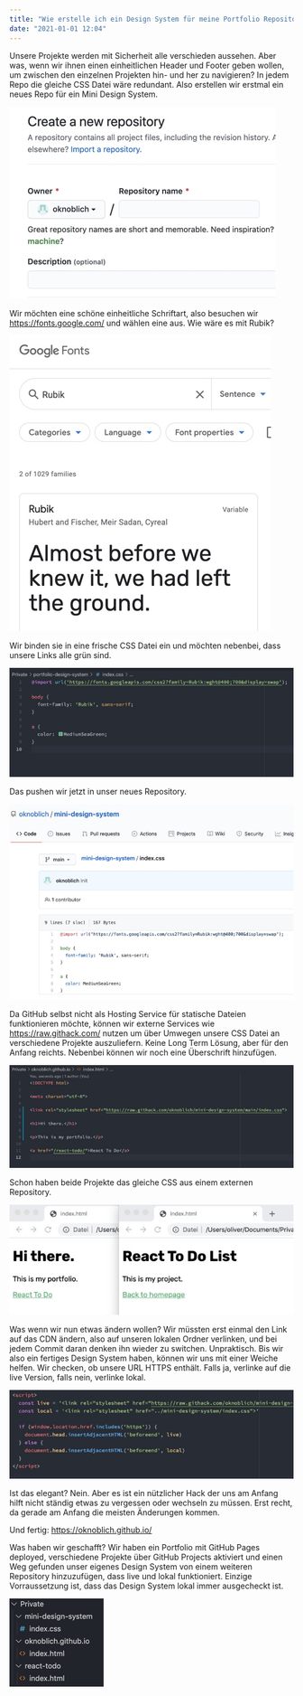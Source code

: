 ```yaml
---
title: "Wie erstelle ich ein Design System für meine Portfolio Repositories dass live UND lokal funktioniert?"
date: "2021-01-01 12:04"
---
```


Unsere Projekte werden mit Sicherheit alle verschieden aussehen. Aber was, wenn wir ihnen einen einheitlichen Header und Footer geben wollen, um zwischen den einzelnen Projekten hin- und her zu navigieren? In jedem Repo die gleiche CSS Datei wäre redundant. Also erstellen wir erstmal ein neues Repo für ein Mini Design System.

![Screenshot](../images/4-1.jpg)

Wir möchten eine schöne einheitliche Schriftart, also besuchen wir https://fonts.google.com/ und wählen eine aus. Wie wäre es mit Rubik?

![Screenshot](../images/4-2.jpg)

Wir binden sie in eine frische CSS Datei ein und möchten nebenbei, dass unsere Links alle grün sind.

![Screenshot](../images/4-3.jpg)

Das pushen wir jetzt in unser neues Repository.

![Screenshot](../images/4-4.jpg)

Da GitHub selbst nicht als Hosting Service für statische Dateien funktionieren möchte, können wir externe Services wie https://raw.githack.com/ nutzen um über Umwegen unsere CSS Datei an verschiedene Projekte auszuliefern. Keine Long Term Lösung, aber für den Anfang reichts. Nebenbei können wir noch eine Überschrift hinzufügen.

![Screenshot](../images/4-5.jpg)

Schon haben beide Projekte das gleiche CSS aus einem externen Repository.

![Screenshot](../images/4-6.jpg)

Was wenn wir nun etwas ändern wollen? Wir müssten erst einmal den Link auf das CDN ändern, also auf unseren lokalen Ordner verlinken, und bei jedem Commit daran denken ihn wieder zu switchen. Unpraktisch. Bis wir also ein fertiges Design System haben, können wir uns mit einer Weiche helfen. Wir checken, ob unsere URL HTTPS enthält. Falls ja, verlinke auf die live Version, falls nein, verlinke lokal.

![Screenshot](../images/4-7.jpg)

Ist das elegant? Nein. Aber es ist ein nützlicher Hack der uns am Anfang hilft nicht ständig etwas zu vergessen oder wechseln zu müssen. Erst recht, da gerade am Anfang die meisten Änderungen kommen.

Und fertig: https://oknoblich.github.io/

Was haben wir geschafft? Wir haben ein Portfolio mit GitHub Pages deployed, verschiedene Projekte über GitHub Projects aktiviert und einen Weg gefunden unser eigenes Design System von einem weiteren Repository hinzuzufügen, dass live und lokal funktioniert. Einzige Vorraussetzung ist, dass das Design System lokal immer ausgecheckt ist.

![Screenshot](../images/4-8.jpg)
